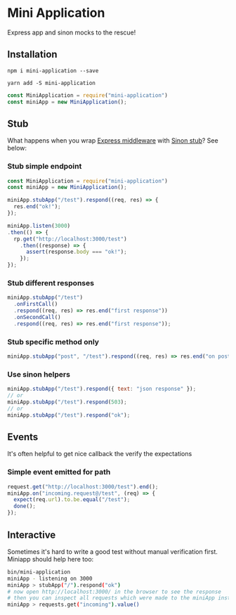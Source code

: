 # Mini Application

Express app and sinon mocks to the rescue!

## Installation

`npm i mini-application --save`

`yarn add -S mini-application`

```js
const MiniApplication = require("mini-application")
const miniApp = new MiniApplication();
```

## Stub

What happens when you wrap [Express middleware](https://expressjs.com/) with [Sinon stub](http://sinonjs.org/releases/v2.3.7/stubs/)? See below:

### Stub simple endpoint

```js
const MiniApplication = require("mini-application")
const miniApp = new MiniApplication();

miniApp.stubApp("/test").respond((req, res) => {
  res.end("ok!");
});

miniApp.listen(3000)
.then(() => {
  rp.get("http://localhost:3000/test")
    .then((response) => {
      assert(response.body === "ok!");
    });
});
```


### Stub different responses

```js
miniApp.stubApp("/test")
  .onFirstCall()
  .respond((req, res) => res.end("first response"))
  .onSecondCall()
  .respond((req, res) => res.end("first response"));
```

### Stub specific method only

```js
miniApp.stubApp("post", "/test").respond((req, res) => res.end("on post call only"));
```

### Use sinon helpers

```js
miniApp.stubApp("/test").respond({ text: "json response" });
// or
miniApp.stubApp("/test").respond(503);
// or
miniApp.stubApp("/test").respond("ok");
```

## Events

It's often helpful to get nice callback the verify the expectations


### Simple event emitted for path

```js
request.get("http://localhost:3000/test").end();
miniApp.on("incoming.request@/test", (req) => {
  expect(req.url).to.be.equal("/test");
  done();
});
```

## Interactive

Sometimes it's hard to write a good test without manual verification first. Miniapp should help here too:

```sh
bin/mini-application
miniApp - listening on 3000
miniApp > stubApp("/").respond("ok")
# now open http://localhost:3000/ in the browser to see the response
# then you can inspect all requests which were made to the miniApp instance:
miniApp > requests.get("incoming").value()
```
